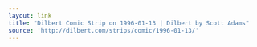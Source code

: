 ```yaml
---
layout: link
title: "Dilbert Comic Strip on 1996-01-13 | Dilbert by Scott Adams"
source: 'http://dilbert.com/strips/comic/1996-01-13/'
---
```


